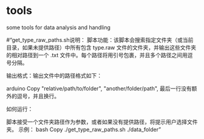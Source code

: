 # tools
some tools for data analysis and handling

#“get_type_raw_paths.sh说明：
脚本功能：该脚本会搜索指定文件夹（或当前目录，如果未提供路径）中所有包含 type.raw 文件的文件夹，并输出这些文件夹的相对路径到一个 .txt 文件中。每个路径将用引号包裹，并且多个路径之间用逗号分隔。

输出格式：输出文件中的路径格式如下：

arduino
Copy
"relative/path/to/folder", 
"another/folder/path", 
最后一行没有额外的逗号，并且换行。

如何运行：

脚本接受一个文件夹路径作为参数，或者如果没有提供路径，将提示用户选择文件夹。
示例：
bash
Copy
./get_type_raw_paths.sh ./data_folder”
